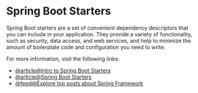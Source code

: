 # Spring Boot Starters

Spring Boot starters are a set of convenient dependency descriptors that you can include in your application. They provide a variety of functionality, such as security, data access, and web services, and help to minimize the amount of boilerplate code and configuration you need to write.

For more information, visit the following links:

- [@article@Intro to Spring Boot Starters](https://www.baeldung.com/spring-boot-starters)
- [@article@Spring Boot Starters](https://www.javatpoint.com/spring-boot-starters)
- [@feed@Explore top posts about Spring Framework](https://app.daily.dev/tags/spring?ref=roadmapsh)
